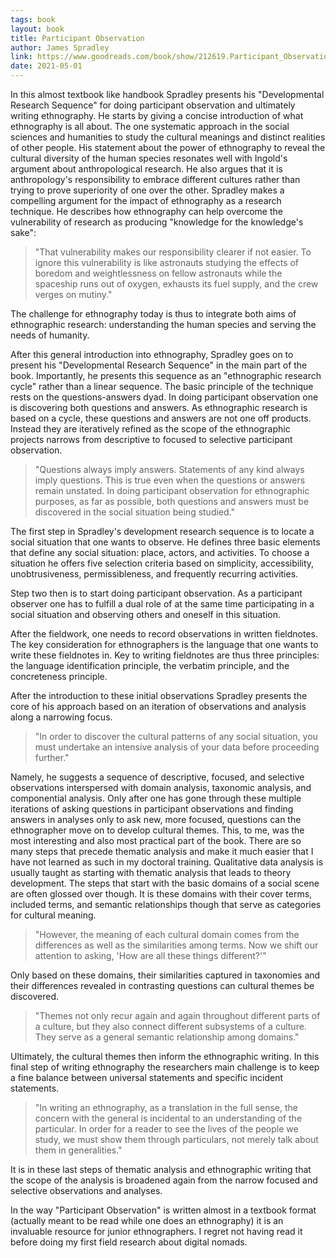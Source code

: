 ```yaml
---
tags: book
layout: book
title: Participant Observation
author: James Spradley
link: https://www.goodreads.com/book/show/212619.Participant_Observation
date: 2021-05-01
---
```


In this almost textbook like handbook Spradley presents his "Developmental Research Sequence" for doing participant observation and ultimately writing ethnography.
He starts by giving a concise introduction of what ethnography is all about.
The one systematic approach in the social sciences and humanities to study the cultural meanings and distinct realities of other people.
His statement about the power of ethnography to reveal the cultural diversity of the human species resonates well with Ingold's argument about anthropological research.
He also argues that it is anthropology's responsibility to embrace different cultures rather than trying to prove superiority of one over the other.
Spradley makes a compelling argument for the impact of ethnography as a research technique.
He describes how ethnography can help overcome the vulnerability of research as producing "knowledge for the knowledge's sake":

> "That vulnerability makes our responsibility clearer if not easier. To ignore this vulnerability is like astronauts studying the effects of boredom and weightlessness on fellow astronauts while the spaceship runs out of oxygen, exhausts its fuel supply, and the crew verges on mutiny."

The challenge for ethnography today is thus to integrate both aims of ethnographic research: understanding the human species and serving the needs of humanity.

After this general introduction into ethnography, Spradley goes on to present his "Developmental Research Sequence" in the main part of the book.
Importantly, he presents this sequence as an "ethnographic research cycle" rather than a linear sequence.
The basic principle of the technique rests on the questions-answers dyad.
In doing participant observation one is discovering both questions and answers.
As ethnographic research is based on a cycle, these questions and answers are not one off products.
Instead they are iteratively refined as the scope of the ethnographic projects narrows from descriptive to focused to selective participant observation.

> "Questions always imply answers. Statements of any kind always imply questions. This is true even when the questions or answers remain unstated. In doing participant observation for ethnographic purposes, as far as possible, both questions and answers must be discovered in the social situation being studied."

The first step in Spradley's development research sequence is to locate a social situation that one wants to observe.
He defines three basic elements that define any social situation: place, actors, and activities.
To choose a situation he offers five selection criteria based on simplicity, accessibility, unobtrusiveness, permissibleness, and frequently recurring activities.

Step two then is to start doing participant observation.
As a participant observer one has to fulfill a dual role of at the same time participating in a social situation and observing others and oneself in this situation.

After the fieldwork, one needs to record observations in written fieldnotes.
The key consideration for ethnographers is the language that one wants to write these fieldnotes in.
Key to writing fieldnotes are thus three principles: the language identification principle, the verbatim principle, and the concreteness principle.

After the introduction to these initial observations Spradley presents the core of his approach based on an iteration of observations and analysis along a narrowing focus.

> "In order to discover the cultural patterns of any social situation, you must undertake an intensive analysis of your data before proceeding further."

Namely, he suggests a sequence of descriptive, focused, and selective observations interspersed with domain analysis, taxonomic analysis, and componential analysis.
Only after one has gone through these multiple iterations of asking questions in participant observations and finding answers in analyses only to ask new, more focused, questions can the ethnographer move on to develop cultural themes.
This, to me, was the most interesting and also most practical part of the book.
There are so many steps that precede thematic analysis and make it much easier that I have not learned as such in my doctoral training.
Qualitative data analysis is usually taught as starting with thematic analysis that leads to theory development.
The steps that start with the basic domains of a social scene are often glossed over though.
It is these domains with their cover terms, included terms, and semantic relationships though that serve as categories for cultural meaning.

> "However, the meaning of each cultural domain comes from the differences as well as the similarities among terms. Now we shift our attention to asking, 'How are all these things different?'"

Only based on these domains, their similarities captured in taxonomies and their differences revealed in contrasting questions can cultural themes be discovered.

> "Themes not only recur again and again throughout different parts of a culture, but they also connect different subsystems of a culture. They serve as a general semantic relationship among domains."

Ultimately, the cultural themes then inform the ethnographic writing.
In this final step of writing ethnography the researchers main challenge is to keep a fine balance between universal statements and specific incident statements.

> "In writing an ethnography, as a translation in the full sense, the concern with the general is incidental to an understanding of the particular. In order for a reader to see the lives of the people we study, we must show them through particulars, not merely talk about them in generalities."

It is in these last steps of thematic analysis and ethnographic writing that the scope of the analysis is broadened again from the narrow focused and selective observations and analyses.

In the way "Participant Observation" is written almost in a textbook format (actually meant to be read while one does an ethnography) it is an invaluable resource for junior ethnographers.
I regret not having read it before doing my first field research about digital nomads.

